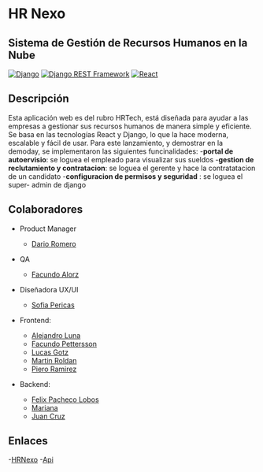 # HR Nexo

## Sistema de Gestión de Recursos Humanos en la Nube

[![Django](https://img.shields.io/badge/Django-5.0.3-blue.svg)](https://www.djangoproject.com/)
[![Django REST Framework](https://img.shields.io/badge/Django%20REST%20Framework-v3.15.1-orange.svg)](https://www.django-rest-framework.org/)
[![React](https://img.shields.io/badge/React-18.2.0-blue.svg)](https://reactjs.org/)

## Descripción  

Esta aplicación web es del rubro HRTech, está diseñada para ayudar a las empresas a gestionar sus recursos humanos de manera simple y eficiente. Se basa en las tecnologías React y Django, lo que la hace moderna, escalable y fácil de usar.
Para este lanzamiento, y demostrar en la demoday, se implementaron las siguientes funcinalidades:
-**portal de autoervisio**:  se loguea el empleado para visualizar sus sueldos
-**gestion de reclutamiento y contratacion**: se loguea el gerente y hace la contratatacion de un candidato
-**configuracion de permisos y seguridad** : se loguea el super- admin de django

## Colaboradores

- Product Manager
     - [Dario Romero](https://www.linkedin.com/in/dario-ricardo-romero/)

- QA

  - [Facundo Alorz]()


- Diseñadora UX/UI
  - [Sofia Pericas]() 


- Frontend:

  - [Alejandro Luna]()
  - [Facundo Pettersson]()
  - [Lucas Gotz](https://www.linkedin.com/in/lucas-gotz-baliner/)
  - [Martin Roldan]()
  - [Piero Ramirez]()

- Backend:
  - [Felix Pacheco Lobos](https://www.linkedin.com/in/felix-pacheco-lobos/)
  - [Mariana ]()
  - [Juan Cruz ]()

## Enlaces
-[HRNexo](https://gestion-de-recursos-humanos-en-la-nube-facundodevs-projects.vercel.app/login)
-[Api](https://c17-67-t-python-production.up.railway.app/docs/v1/)
